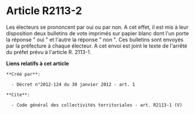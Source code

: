 # Article R2113-2

Les électeurs se prononcent par oui ou par non. A cet effet, il est mis à leur disposition deux bulletins de vote imprimés
sur papier blanc dont l'un porte la réponse " oui " et l'autre la réponse " non ". Ces bulletins sont envoyés par la
préfecture à chaque électeur. A cet envoi est joint le texte de l'arrêté du préfet prévu à l'article R. 2113-1.

**Liens relatifs à cet article**

	**Créé par**:

	  - Décret n°2012-124 du 30 janvier 2012 - art. 1

	**Cite**:

	  - Code général des collectivités territoriales - art. R2113-1 (V)
